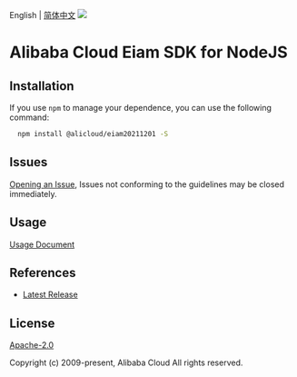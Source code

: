 English | [简体中文](README-CN.md)
![](https://aliyunsdk-pages.alicdn.com/icons/AlibabaCloud.svg)

# Alibaba Cloud Eiam SDK for NodeJS

## Installation
If you use `npm` to manage your dependence, you can use the following command:

```sh
  npm install @alicloud/eiam20211201 -S
```

## Issues
[Opening an Issue](https://github.com/aliyun/alibabacloud-typescript-sdk/issues/new), Issues not conforming to the guidelines may be closed immediately.

## Usage
[Usage Document](https://github.com/aliyun/alibabacloud-typescript-sdk/blob/master/docs/Usage-EN.md#quick-examples)

## References
* [Latest Release](https://github.com/aliyun/alibabacloud-typescript-sdk/)

## License
[Apache-2.0](http://www.apache.org/licenses/LICENSE-2.0)

Copyright (c) 2009-present, Alibaba Cloud All rights reserved.
